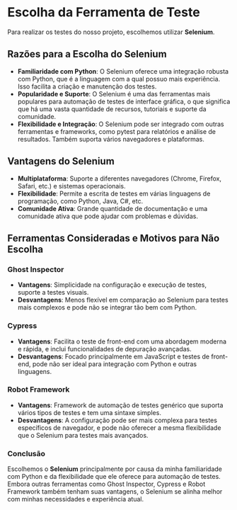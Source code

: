 # Escolha da Ferramenta de Teste

Para realizar os testes do nosso projeto, escolhemos utilizar **Selenium**.

## Razões para a Escolha do Selenium

- **Familiaridade com Python**: O Selenium oferece uma integração robusta com Python, que é a linguagem com a qual possuo mais experiência. Isso facilita a criação e manutenção dos testes.
- **Popularidade e Suporte**: O Selenium é uma das ferramentas mais populares para automação de testes de interface gráfica, o que significa que há uma vasta quantidade de recursos, tutoriais e suporte da comunidade.
- **Flexibilidade e Integração**: O Selenium pode ser integrado com outras ferramentas e frameworks, como pytest para relatórios e análise de resultados. Também suporta vários navegadores e plataformas.

## Vantagens do Selenium

- **Multiplataforma**: Suporte a diferentes navegadores (Chrome, Firefox, Safari, etc.) e sistemas operacionais.
- **Flexibilidade**: Permite a escrita de testes em várias linguagens de programação, como Python, Java, C#, etc.
- **Comunidade Ativa**: Grande quantidade de documentação e uma comunidade ativa que pode ajudar com problemas e dúvidas.

## Ferramentas Consideradas e Motivos para Não Escolha

### Ghost Inspector

- **Vantagens**: Simplicidade na configuração e execução de testes, suporte a testes visuais.
- **Desvantagens**: Menos flexível em comparação ao Selenium para testes mais complexos e pode não se integrar tão bem com Python.

### Cypress

- **Vantagens**: Facilita o teste de front-end com uma abordagem moderna e rápida, e inclui funcionalidades de depuração avançadas.
- **Desvantagens**: Focado principalmente em JavaScript e testes de front-end, pode não ser ideal para integração com Python e outras linguagens.

### Robot Framework

- **Vantagens**: Framework de automação de testes genérico que suporta vários tipos de testes e tem uma sintaxe simples.
- **Desvantagens**: A configuração pode ser mais complexa para testes específicos de navegador, e pode não oferecer a mesma flexibilidade que o Selenium para testes mais avançados.

### Conclusão

Escolhemos o **Selenium** principalmente por causa da minha familiaridade com Python e da flexibilidade que ele oferece para automação de testes. Embora outras ferramentas como Ghost Inspector, Cypress e Robot Framework também tenham suas vantagens, o Selenium se alinha melhor com minhas necessidades e experiência atual.
